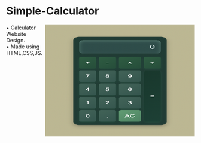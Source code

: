 # Simple-Calculator
<img src="Calculator.png" align="right" width="400" height="300">
• Calculator Website Design.
<br>
• Made using HTML,CSS,JS.
<br>

